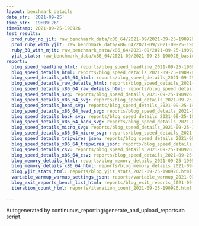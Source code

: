 ```yaml
---
layout: benchmark_details
date_str: '2021-09-25'
time_str: '19:09:26'
timestamp: 2021-09-25-190926
test_results:
  prod_ruby_no_jit: raw_benchmark_data/x86_64/2021-09/2021-09-25-190926_basic_benchmark_prod_ruby_no_jit.json
  prod_ruby_with_yjit: raw_benchmark_data/x86_64/2021-09/2021-09-25-190926_basic_benchmark_prod_ruby_with_yjit.json
  ruby_30_with_mjit: raw_benchmark_data/x86_64/2021-09/2021-09-25-190926_basic_benchmark_ruby_30_with_mjit.json
  yjit_stats: raw_benchmark_data/x86_64/2021-09/2021-09-25-190926_basic_benchmark_yjit_stats.json
reports:
  blog_speed_headline_html: reports/blog_speed_headline_2021-09-25-190926.html
  blog_speed_details_html: reports/blog_speed_details_2021-09-25-190926.html
  blog_speed_details_x86_64_html: reports/blog_speed_details_2021-09-25-190926.x86_64.html
  blog_speed_details_raw_details_html: reports/blog_speed_details_2021-09-25-190926.raw_details.html
  blog_speed_details_x86_64_raw_details_html: reports/blog_speed_details_2021-09-25-190926.x86_64.raw_details.html
  blog_speed_details_svg: reports/blog_speed_details_2021-09-25-190926.svg
  blog_speed_details_x86_64_svg: reports/blog_speed_details_2021-09-25-190926.x86_64.svg
  blog_speed_details_head_svg: reports/blog_speed_details_2021-09-25-190926.head.svg
  blog_speed_details_x86_64_head_svg: reports/blog_speed_details_2021-09-25-190926.x86_64.head.svg
  blog_speed_details_back_svg: reports/blog_speed_details_2021-09-25-190926.back.svg
  blog_speed_details_x86_64_back_svg: reports/blog_speed_details_2021-09-25-190926.x86_64.back.svg
  blog_speed_details_micro_svg: reports/blog_speed_details_2021-09-25-190926.micro.svg
  blog_speed_details_x86_64_micro_svg: reports/blog_speed_details_2021-09-25-190926.x86_64.micro.svg
  blog_speed_details_tripwires_json: reports/blog_speed_details_2021-09-25-190926.tripwires.json
  blog_speed_details_x86_64_tripwires_json: reports/blog_speed_details_2021-09-25-190926.x86_64.tripwires.json
  blog_speed_details_csv: reports/blog_speed_details_2021-09-25-190926.csv
  blog_speed_details_x86_64_csv: reports/blog_speed_details_2021-09-25-190926.x86_64.csv
  blog_memory_details_html: reports/blog_memory_details_2021-09-25-190926.html
  blog_memory_details_x86_64_html: reports/blog_memory_details_2021-09-25-190926.x86_64.html
  blog_yjit_stats_html: reports/blog_yjit_stats_2021-09-25-190926.html
  variable_warmup_warmup_settings_json: reports/variable_warmup_2021-09-25-190926.warmup_settings.json
  blog_exit_reports_bench_list_html: reports/blog_exit_reports_2021-09-25-190926.bench_list.html
  iteration_count_html: reports/iteration_count_2021-09-25-190926.html

---
```

Autogenerated by continuous_reporting/generate_and_upload_reports.rb script.
